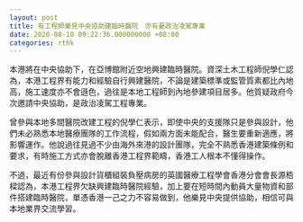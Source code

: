 ```yaml
---
layout: post
title: 有工程師樂見中央協助建臨時醫院　亦有憂政治凌駕專業
date: 2020-08-10 09:22:36.000000000 +08:00
categories: rthk
---
```


本港將在中央協助下，在亞博館附近空地興建臨時醫院。資深土木工程師倪學仁認為，本港工程界有能力和經驗自行興建醫院，不論是建築標準或監管質素都比內地高，施工速度亦不會遜色，過往是本地工程師到內地參建項目居多。他質疑政府今次邀請中央協助，是政治凌駕工程專業。

曾參與本地多間醫院改建工程的倪學仁表示，即使中央的支援隊只是參與設計，他們未必熟悉本地醫療團隊的工作流程，假如兩方面未能配合，醫生要重新適應，將影響運作。他說過往見過不少由海外來港的設計團隊，完全不熟悉香港建築條例和要求，有時施工方式亦會脫離香港工程界範疇，香港工人根本不懂得操作。

不過，最近有份參與設計貨櫃組裝負壓病房的英國醫療工程學會香港分會會長源栢樑認為，本港工程界欠缺興建臨時醫院經驗，加上要在短時間內動員大量物資和部件搭建臨時醫院，單憑香港一己之力不容易做到，他樂見中央提供協助，相信可與本地業界交流學習。
